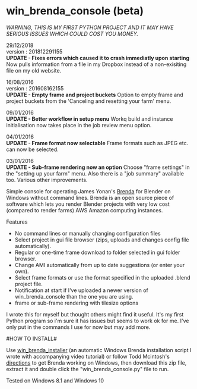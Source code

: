 # win_brenda_console (beta)

*WARNING, THIS IS MY FIRST PYTHON PROJECT AND IT MAY HAVE SERIOUS ISSUES WHICH COULD COST YOU MONEY.*

29/12/2018\
version : 201812291155\
**UPDATE - Fixes errors which caused it to crash immediatly upon starting**
Now pulls information from a file in my Dropbox instead of a non-exisiting file on my old website.

16/08/2016\
version : 201608162155\
**UPDATE - Empty frame and project buckets**
Option to empty frame and project buckets from the 'Canceling and resetting your farm' menu.

09/01/2016\
**UPDATE - Better workflow in setup menu**
Workq build and instance initialisation now takes place in the job review menu option.

04/01/2016\
**UPDATE - Frame format now selectable**
Frame formats such as JPEG etc. can now be selected.

03/01/2016\
**UPDATE - Sub-frame rendering now an option**
Choose "frame settings" in the "setting up your farm" menu. Also there is a "job summary" available too. Various other improvements.

Simple console for operating James Yonan's [Brenda](https://github.com/jamesyonan/brenda) for Blender on Windows without command lines. Brenda is an open source piece of software which lets you render Blender projects with very low cost (compared to render farms) AWS Amazon computing instances.

Features

* No command lines or manually changing configuration files
* Select project in gui file browser (zips, uploads and changes config file automatically).
* Regular or one-time frame download to folder selected in gui folder browser.
* Change AMI automatically from up to date suggestions (or enter your own).
* Select frame formats or use the format specified in the uploaded .blend project file.
* Notification at start if I've uploaded a newer version of win_brenda_console than the one you are using.
* frame or sub-frame rendering with tilesize options

I wrote this for myself but thought others might find it useful. It's my first Python program so i'm sure it has issues but seems to work ok for me. I've only put in the commands I use for now but may add more.
 
#HOW TO INSTALL#

Use [win_brenda_installer](https://github.com/rider-rebooted/win_brenda_installer) (an automatic Windows Brenda installation script I wrote with accompanying video tutorial) or follow Todd Mcintosh's [directions](http://brendapro.com/forum/viewtopic.php?f=0&t=76&sid=e6bc8c5335e35bab0605da5a5a6f9965) to get Brenda working on Windows, then download this zip file, extract it and double click the "win_brenda_console.py" file to run.


Tested on Windows 8.1 and Windows 10


